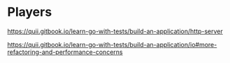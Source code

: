 # Players

https://quii.gitbook.io/learn-go-with-tests/build-an-application/http-server

https://quii.gitbook.io/learn-go-with-tests/build-an-application/io#more-refactoring-and-performance-concerns